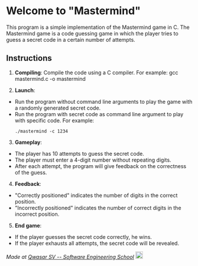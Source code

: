 # Welcome to "Mastermind"

This program is a simple implementation of the Mastermind game in C. The Mastermind game is a code guessing game in which the player tries to guess a secret code in a certain number of attempts.

## Instructions

1. **Compiling**: Compile the code using a C compiler. For example: gcc mastermind.c -o mastermind

2. **Launch**:
- Run the program without command line arguments to play the game with a randomly generated secret code.
- Run the program with secret code as command line argument to play with specific code. For example:
   ```
   ./mastermind -c 1234
   ```

3. **Gameplay**:
- The player has 10 attempts to guess the secret code.
- The player must enter a 4-digit number without repeating digits.
- After each attempt, the program will give feedback on the correctness of the guess.

4. **Feedback**:
- "Correctly positioned" indicates the number of digits in the correct position.
- "Incorrectly positioned" indicates the number of correct digits in the incorrect position.

5. **End game**:
- If the player guesses the secret code correctly, he wins.
- If the player exhausts all attempts, the secret code will be revealed.


<span><i>Made at <a href='https://qwasar.io'>Qwasar SV -- Software Engineering School</a></i></span>
<span><img alt="Qwasar SV -- Software Engineering School's Logo" src='https://storage.googleapis.com/qwasar-public/qwasar-logo_50x50.png' width='20px'></span>